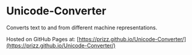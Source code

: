 # Unicode-Converter

Converts text to and from different machine representations.

Hosted on GitHub Pages at: [https://prizz.github.io/Unicode-Converter/](https://prizz.github.io/Unicode-Converter/)
